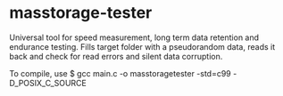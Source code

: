 # masstorage-tester
Universal tool for speed measurement, long term data retention and endurance testing.
Fills target folder with a pseudorandom data, reads it back and check for read errors and silent data corruption.

To compile, use 
$ gcc main.c -o masstoragetester -std=c99 -D_POSIX_C_SOURCE
